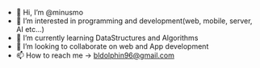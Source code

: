 - 👋 Hi, I’m @minusmo
- 👀 I’m interested in programming and development(web, mobile, server, AI etc...)
- 🌱 I’m currently learning DataStructures and Algorithms
- 💞️ I’m looking to collaborate on web and App development
- 📫 How to reach me -> bldolphin96@gmail.com

